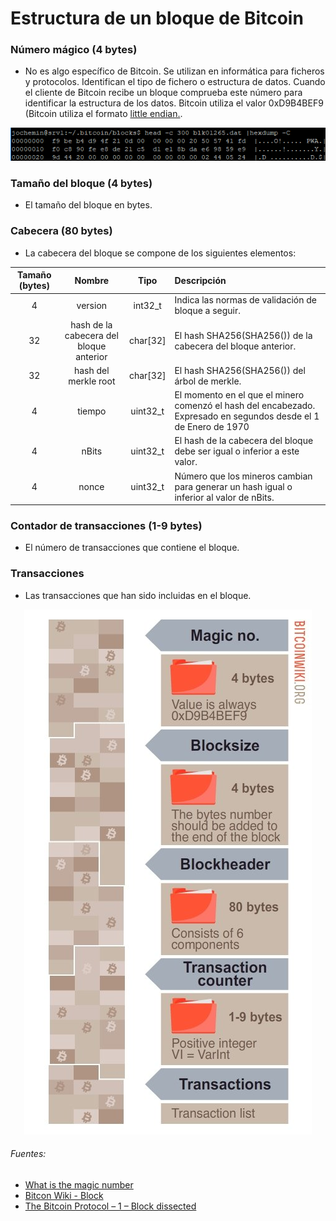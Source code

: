 # Estructura de un bloque de Bitcoin

### Número mágico (4 bytes)
 - No es algo específico de Bitcoin. Se utilizan en informática para ficheros y protocolos. Identifican el tipo de fichero o estructura de datos. Cuando el cliente de Bitcoin recibe un bloque comprueba este número para identificar la estructura de los datos. Bitcoin utiliza el valor 0xD9B4BEF9 (Bitcoin utiliza el formato [little endian.](http://www.arumeinformatica.es/blog/los-formatos-big-endian-y-little-endian/ "LOS FORMATOS BIG ENDIAN Y LITTLE ENDIAN").

<p align="center">
  <img src="img_estruct_bloque/magic_number.png?raw=true" alt="Cabecera Bloque Bitcoin"/>
</p>

### Tamaño del bloque (4 bytes)
 - El tamaño del bloque en bytes.

### Cabecera (80 bytes)
 - La cabecera del bloque se compone de los siguientes elementos:

|Tamaño (bytes)|Nombre|Tipo|Descripción|
|:---:|:---:|:---:|:---|
|4|version|int32_t|Indica las normas de validación de bloque a seguir.|
|32|hash de la cabecera del bloque anterior|char[32]|El hash SHA256(SHA256()) de la cabecera del bloque anterior.|
|32|hash del merkle root|char[32]|El hash SHA256(SHA256()) del árbol de merkle.|
|4|tiempo|uint32_t|El momento en el que el minero comenzó el hash del encabezado. Expresado en segundos desde el 1 de Enero de 1970|
|4|nBits|uint32_t|El hash de la cabecera del bloque debe ser igual o inferior a este valor.|
|4|nonce|uint32_t|Número que los mineros cambian para generar un hash igual o inferior al valor de nBits.|

### Contador de transacciones (1-9 bytes)
 - El número de transacciones que contiene el bloque.

### Transacciones
 - Las transacciones que han sido incluidas en el bloque.
 

<p align="center">
  <img src="img_estruct_bloque/Block.jpg?raw=true" alt="Estructura bloque"/>
</p>


###### Fuentes:
 - [What is the magic number](https://bitcoin.stackexchange.com/questions/43189/what-is-the-magic-number-used-in-the-block-structure "What is the magic number")
 - [Bitcon Wiki - Block](https://en.bitcoin.it/wiki/Block "Bitcon Wiki - Block")
 - [The Bitcoin Protocol – 1 – Block dissected](https://coinlogic.wordpress.com/2014/02/18/the-protocol-1-block/ "Block dissected")
